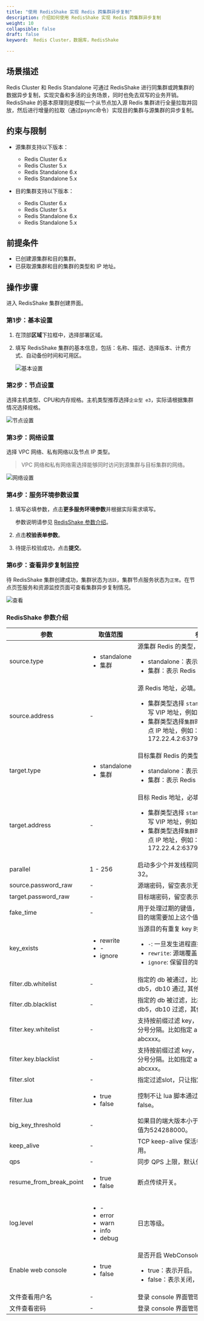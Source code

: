 ```yaml
---
title: "使用 RedisShake 实现 Redis 跨集群异步复制"
description: 介绍如何使用 RedisShake 实现 Redis 跨集群异步复制
weight: 10
collapsible: false
draft: false
keyword:  Redis Cluster，数据库，RedisShake

---
```


## 场景描述

Redis Cluster 和 Redis Standalone 可通过 RedisShake 进行同集群或跨集群的数据异步复制，实现灾备和多活的业务场景，同时也免去双写的业务开销。RedisShake 的基本原理则是模拟一个从节点加入源 Redis 集群进行全量拉取并回放，然后进行增量的拉取（通过psync命令）实现目的集群与源集群的异步复制。

## 约束与限制

* 源集群支持以下版本：
  - Redis Cluster 6.x
  - Redis Cluster 5.x
  - Redis Standalone 6.x
  - Redis Standalone 5.x

* 目的集群支持以下版本：
  - Redis Cluster 6.x
  - Redis Cluster 5.x
  - Redis Standalone 6.x
  - Redis Standalone 5.x

## 前提条件

* 已创建源集群和目的集群。
* 已获取源集群和目的集群的类型和 IP 地址。

## 操作步骤

进入 RedisShake 集群创建界面。

### 第1步：基本设置

1. 在顶部**区域**下拉框中，选择部署区域。

2. 填写 RedisShake 集群的基本信息，包括：名称、描述、选择版本、计费方式、自动备份时间和可用区。

   ![基本设置](../../_images/redisshake_01.png)

### 第2步：节点设置

选择主机类型、CPU和内存规格。主机类型推荐选择`企业型 e3`，实际请根据集群情况选择规格。

![节点设置](../../_images/redisshake_02.png)

### 第3步：网络设置

选择 VPC 网络、私有网络以及节点 IP 类型。

>VPC 网络和私有网络需选择能够同时访问到源集群与目标集群的网络。

![网络设置](../../_images/redisshake_03.png)

### 第4步：服务环境参数设置

1. 填写必填参数，点击**更多服务环境参数**并根据实际需求填写。

   参数说明请参见 [RedisShake 参数介绍](/database/redis_cluster/best-practices/psync_migrate/#redisshake-参数介绍)。

2. 点击**校验表单参数**。

3. 待提示校验成功，点击**提交**。

### 第6步：查看异步复制监控

待 RedisShake 集群创建成功，集群状态为`活跃`，集群节点服务状态为`正常`。在节点页签服务和资源监控页面可查看集群异步复制情况。

![查看](../../_images/redisshake_05.png)

### RedisShake 参数介绍

| 参数                    | 取值范围                                                     | 参数说明                                                     |
| ----------------------- | ------------------------------------------------------------ | ------------------------------------------------------------ |
| source.type             | <ul><li>standalone</li><li>集群</li></ul>                    | 源集群 Redis 的类型，必填。<ul><li>standalone：表示 Redis Standalone 集群</li><li>集群：表示 Redis Cluster 集群</li></ul> |
| source.address          | -                                                            | 源 Redis 地址，必填。<ul><li>集群类型选择 `standalone` 时对应集群地址需填写 VIP 地址，例如：172.22.4.253:6379</li><li>集群类型选择`集群`时对应集群地址需填写所有节点 IP 地址，例如：172.22.4.2:6379;172.22...;172.22.4.7:6379</li></ul> |
| target.type             | <ul><li>standalone</li><li>集群</li></ul>                    | 目标集群 Redis 的类型，必填。<ul><li>standalone：表示 Redis Standalone 集群</li><li>集群：表示 Redis Cluster 集群</li></ul> |
| target.address          | -                                                            | 目标 Redis 地址，必填。<ul><li>集群类型选择 `standalone` 时对应集群地址需填写 VIP 地址，例如：172.22.4.253:6379</li><li>集群类型选择`集群`时对应集群地址需填写所有节点 IP 地址，例如：172.22.4.2:6379;172.22...;172.22.4.7:6379</li></ul> |
| parallel                | 1 - 256                                                      | 启动多少个并发线程同步一个 RDB 文件，默认值为 32。           |
| source.password_raw     | -                                                            | 源端密码，留空表示无密码。                                   |
| target.password_raw     | -                                                            | 目标端密码，留空表示无密码。                                 |
| fake_time               | -                                                            | 用于处理过期的键值，当迁移两端不一致的时候，目的端需要加上这个值。 |
| key_exists              | <ul><li>rewrite</li><li>-</li><li>ignore</li></ul>           | 当源目的有重复 key 时是否进行覆写。<ul><li>`-`: 一旦发生进程直接退出。</li><li>`rewrite`: 源端覆盖目的端。</li><li>`ignore`: 保留目的端key，忽略源端的同步 key。</li></ul> |
| filter.db.whitelist     | -                                                            | 指定的 db 被通过，比如 0；5；10 将会使 db0，db5，db10 通过, 其他的被过滤。 |
| filter.db.blacklist     | -                                                            | 指定的 db 被过滤，比如 0；5；10 将会使 db0，db5，db10 过滤，其他的被通过。 |
| filter.key.whitelist    | -                                                            | 支持按前缀过滤 key，只让指定前缀的 key 通过，分号分隔。比如指定 abc，将会通过 abc，abc1，abcxxx。 |
| filter.key.blacklist    | -                                                            | 支持按前缀过滤 key，不让指定前缀的 key 通过，分号分隔。比如指定 abc，将会阻塞abc，abc1，abcxxx。 |
| filter.slot             | -                                                            | 指定过滤slot，只让指定的 slot 通过。                         |
| filter.lua              | <ul><li>true</li><li>false</li></ul>                         | 控制不让 lua 脚本通过，true 表示不通过。默认为 false。       |
| big_key_threshold       | -                                                            | 如果目的端大版本小于源端, 也建议设置为1。默认值为524288000。 |
| keep_alive              | -                                                            | TCP keep-alive 保活参数，单位秒，0 表示不启用。              |
| qps                     | -                                                            | 同步 QPS 上限，默认值为 200000。                             |
| resume_from_break_point | <ul><li>true</li><li>false</li></ul>                         | 断点传续开关。                                               |
| log.level               | <ul><li>-</li><li>error</li><li>warn</li><li>info</li><li>debug</li></ul> | 日志等级。                                                   |
| Enable web console      | <ul><li>true</li><li>false</li></ul>                         | 是否开启 WebConsole。<ul><li>true：表示开启。</li><li>false：表示关闭，不会重启 redis。</li></ul> |
| 文件查看用户名          | -                                                            | 登录 console 界面管理员账户。                                |
| 文件查看密码            | -                                                            | 登录 console 界面管理员账户密码。                            |